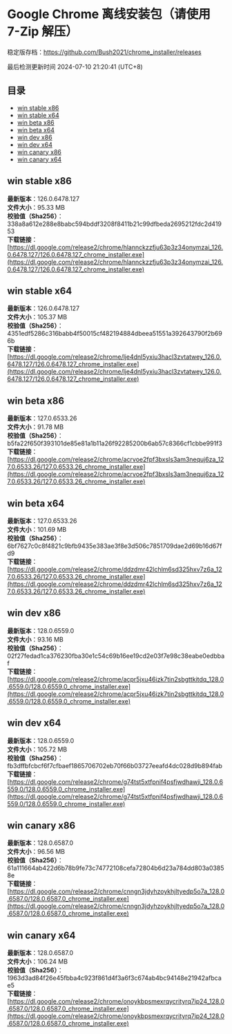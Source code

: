 # Google Chrome 离线安装包（请使用 7-Zip 解压）
稳定版存档：<https://github.com/Bush2021/chrome_installer/releases>

最后检测更新时间
2024-07-10 21:20:41 (UTC+8)


## 目录
* [win stable x86](https://github.com/Bush2021/chrome_installer?tab=readme-ov-file#win-stable-x86)
* [win stable x64](https://github.com/Bush2021/chrome_installer?tab=readme-ov-file#win-stable-x64)
* [win beta x86](https://github.com/Bush2021/chrome_installer?tab=readme-ov-file#win-beta-x86)
* [win beta x64](https://github.com/Bush2021/chrome_installer?tab=readme-ov-file#win-beta-x64)
* [win dev x86](https://github.com/Bush2021/chrome_installer?tab=readme-ov-file#win-dev-x86)
* [win dev x64](https://github.com/Bush2021/chrome_installer?tab=readme-ov-file#win-dev-x64)
* [win canary x86](https://github.com/Bush2021/chrome_installer?tab=readme-ov-file#win-canary-x86)
* [win canary x64](https://github.com/Bush2021/chrome_installer?tab=readme-ov-file#win-canary-x64)

## win stable x86
**最新版本**：126.0.6478.127  
**文件大小**：95.33 MB  
**校验值（Sha256）**：338a8a612e288e8babc594bddf3208f8411b21c99dfbeda2695212fdc2d41953  
**下载链接**：[https://dl.google.com/release2/chrome/hlannckzzfju63p3z34onymzai_126.0.6478.127/126.0.6478.127_chrome_installer.exe](https://dl.google.com/release2/chrome/hlannckzzfju63p3z34onymzai_126.0.6478.127/126.0.6478.127_chrome_installer.exe)  

## win stable x64
**最新版本**：126.0.6478.127  
**文件大小**：105.37 MB  
**校验值（Sha256）**：4351edf5286c316babb4f50015cf482194884dbeea51551a392643790f2b696b  
**下载链接**：[https://dl.google.com/release2/chrome/lje4dnl5yxiu3hacl3zvtatwey_126.0.6478.127/126.0.6478.127_chrome_installer.exe](https://dl.google.com/release2/chrome/lje4dnl5yxiu3hacl3zvtatwey_126.0.6478.127/126.0.6478.127_chrome_installer.exe)  

## win beta x86
**最新版本**：127.0.6533.26  
**文件大小**：91.78 MB  
**校验值（Sha256）**：b5fa22f650f393101de85e81a1b11a26f92285200b6ab57c8366cf1cbbe991f3  
**下载链接**：[https://dl.google.com/release2/chrome/acrvoe2fpf3bxsls3am3nequj6za_127.0.6533.26/127.0.6533.26_chrome_installer.exe](https://dl.google.com/release2/chrome/acrvoe2fpf3bxsls3am3nequj6za_127.0.6533.26/127.0.6533.26_chrome_installer.exe)  

## win beta x64
**最新版本**：127.0.6533.26  
**文件大小**：101.69 MB  
**校验值（Sha256）**：6bf7627c0c8f4821c9bfb9435e383ae3f8e3d506c7851709dae2d69b16d67fd9  
**下载链接**：[https://dl.google.com/release2/chrome/ddzdmr42lchlm6sd325hxv7z6a_127.0.6533.26/127.0.6533.26_chrome_installer.exe](https://dl.google.com/release2/chrome/ddzdmr42lchlm6sd325hxv7z6a_127.0.6533.26/127.0.6533.26_chrome_installer.exe)  

## win dev x86
**最新版本**：128.0.6559.0  
**文件大小**：93.16 MB  
**校验值（Sha256）**：02f27fedad1ca376230fba30e1c54c69b16ee19cd2e03f7e98c38eabe0edbbaf  
**下载链接**：[https://dl.google.com/release2/chrome/acpr5jxu46izk7tin2sbgttkitdq_128.0.6559.0/128.0.6559.0_chrome_installer.exe](https://dl.google.com/release2/chrome/acpr5jxu46izk7tin2sbgttkitdq_128.0.6559.0/128.0.6559.0_chrome_installer.exe)  

## win dev x64
**最新版本**：128.0.6559.0  
**文件大小**：105.72 MB  
**校验值（Sha256）**：fb3dffbfcbcf6f7cfbaef1865706702eb70f66b03727eeafd4dc028d9b894fab  
**下载链接**：[https://dl.google.com/release2/chrome/g74tst5xtfpnif4psfjwdhawji_128.0.6559.0/128.0.6559.0_chrome_installer.exe](https://dl.google.com/release2/chrome/g74tst5xtfpnif4psfjwdhawji_128.0.6559.0/128.0.6559.0_chrome_installer.exe)  

## win canary x86
**最新版本**：128.0.6587.0  
**文件大小**：96.56 MB  
**校验值（Sha256）**：61a111664ab422d6b78b9fe73c74772108cefa72804b6d23a784dd803a03858e  
**下载链接**：[https://dl.google.com/release2/chrome/cnngn3jdyhzoykhjltyedp5o7a_128.0.6587.0/128.0.6587.0_chrome_installer.exe](https://dl.google.com/release2/chrome/cnngn3jdyhzoykhjltyedp5o7a_128.0.6587.0/128.0.6587.0_chrome_installer.exe)  

## win canary x64
**最新版本**：128.0.6587.0  
**文件大小**：106.24 MB  
**校验值（Sha256）**：1963d3ad84f26e45fbba4c923f861d4f3a6f3c674ab4bc94148e21942afbcae5  
**下载链接**：[https://dl.google.com/release2/chrome/onoykbpsmexrqycrityrq7ip24_128.0.6587.0/128.0.6587.0_chrome_installer.exe](https://dl.google.com/release2/chrome/onoykbpsmexrqycrityrq7ip24_128.0.6587.0/128.0.6587.0_chrome_installer.exe)  

